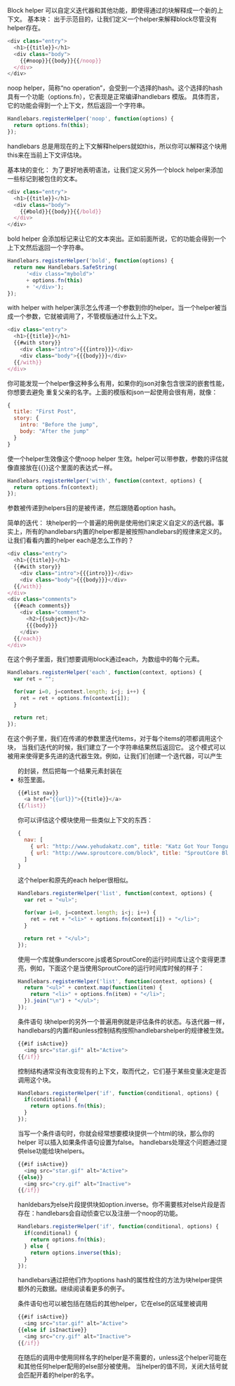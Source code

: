 Block helper 可以自定义迭代器和其他功能，即使得通过的块解释成一个新的上下文。
基本块：
出于示范目的，让我们定义一个helper来解释block尽管没有helper存在。
```js
<div class="entry">
  <h1>{{title}}</h1>
  <div class="body">
    {{#noop}}{{body}}{{/noop}}
  </div>
</div>
```
noop helper，简称“no operation”，会受到一个选择的hash。这个选择的hash具有一个功能（options.fn），它表现是正常编译handlebars 模版。
具体而言，它的功能会得到一个上下文，然后返回一个字符串。
```js
Handlebars.registerHelper('noop', function(options) {
  return options.fn(this);
});
```
handlebars 总是用现在的上下文解释helpers就如this，所以你可以解释这个块用this来在当前上下文评估块。


基本块的变化：
为了更好地表明语法，让我们定义另外一个block helper来添加一些标记到被包住的文本。
```js
<div class="entry">
  <h1>{{title}}</h1>
  <div class="body">
    {{#bold}}{{body}}{{/bold}}
  </div>
</div>
```
bold helper 会添加标记来让它的文本突出。正如前面所说，它的功能会得到一个上下文然后返回一个字符串。
```js
Handlebars.registerHelper('bold', function(options) {
  return new Handlebars.SafeString(
      '<div class="mybold">'
      + options.fn(this)
      + '</div>');
});
```

with helper
with helper演示怎么传递一个参数到你的helper。当一个helper被当成一个参数，它就被调用了，不管模版通过什么上下文。
```js
<div class="entry">
  <h1>{{title}}</h1>
  {{#with story}}
    <div class="intro">{{{intro}}}</div>
    <div class="body">{{{body}}}</div>
  {{/with}}
</div>
```
你可能发现一个helper像这种多么有用，如果你的json对象包含很深的嵌套性能，你想要去避免
重复父亲的名字。上面的模版和json一起使用会很有用，就像：
```js
{
  title: "First Post",
  story: {
    intro: "Before the jump",
    body: "After the jump"
  }
}
```
使一个helper生效像这个使noop helper 生效。helper可以带参数，参数的评估就像直接放在{{}}这个里面的表达式一样。
```js
Handlebars.registerHelper('with', function(context, options) {
  return options.fn(context);
});
```
参数被传递到helpers目的是被传递，然后跟随着option hash。


简单的迭代：
块helper的一个普遍的用例是使用他们来定义自定义的迭代器。事实上，所有的handlebars内置的helper都是被按照handlebars的规律来定义的。让我们看看内置的helper each是怎么工作的？
```js
<div class="entry">
  <h1>{{title}}</h1>
  {{#with story}}
    <div class="intro">{{{intro}}}</div>
    <div class="body">{{{body}}}</div>
  {{/with}}
</div>
<div class="comments">
  {{#each comments}}
    <div class="comment">
      <h2>{{subject}}</h2>
      {{{body}}}
    </div>
  {{/each}}
</div>
```
在这个例子里面，我们想要调用block通过each，为数组中的每个元素。
```js
Handlebars.registerHelper('each', function(context, options) {
  var ret = "";

  for(var i=0, j=context.length; i<j; i++) {
    ret = ret + options.fn(context[i]);
  }

  return ret;
});

```
在这个例子里，我们在传递的参数里迭代items，对于每个items的项都调用这个块，
当我们迭代的时候，我们建立了一个字符串结果然后返回它。
这个模式可以被用来使得更多先进的迭代器生效。例如，让我们们创建一个迭代器，可以产生<ul>的封装，然后把每一个结果元素封装在<li>标签里面。
```js
{{#list nav}}
  <a href="{{url}}">{{title}}</a>
{{/list}}
```
你可以评估这个模块使用一些类似上下文的东西：
```js
{
  nav: [
    { url: "http://www.yehudakatz.com", title: "Katz Got Your Tongue" },
    { url: "http://www.sproutcore.com/block", title: "SproutCore Blog" },
  ]
}

````
这个helper和原先的each helper很相似。
```js
Handlebars.registerHelper('list', function(context, options) {
  var ret = "<ul>";

  for(var i=0, j=context.length; i<j; i++) {
    ret = ret + "<li>" + options.fn(context[i]) + "</li>";
  }

  return ret + "</ul>";
});
```
使用一个库就像underscore.js或者SproutCore的运行时间库让这个变得更漂亮，例如，下面这个是当使用SproutCore的运行时间库时候的样子：
```js
Handlebars.registerHelper('list', function(context, options) {
  return "<ul>" + context.map(function(item) {
    return "<li>" + options.fn(item) + "</li>";
  }).join("\n") + "</ul>";
});
```
条件语句
块helper的另外一个普遍用例就是评估条件的状态。与迭代器一样，handlebars的内置if和unless控制结构按照handlebarshelper的规律被生效。
```js
{{#if isActive}}
  <img src="star.gif" alt="Active">
{{/if}}
```
控制结构通常没有改变现有的上下文，取而代之，它们基于某些变量决定是否调用这个块。
```js
Handlebars.registerHelper('if', function(conditional, options) {
  if(conditional) {
    return options.fn(this);
  }
});
```

当写一个条件语句时，你就会经常想要模块提供一个html的块，那么你的helper 可以插入如果条件语句设置为false。
handlebars处理这个问题通过提供else功能给块helpers。
```js
{{#if isActive}}
  <img src="star.gif" alt="Active">
{{else}}
  <img src="cry.gif" alt="Inactive">
{{/if}}
```
hanldebars为else片段提供块如option.inverse。你不需要核对else片段是否存在：handlebars会自动侦查它以及注册一个noop的功能。
```js
Handlebars.registerHelper('if', function(conditional, options) {
  if(conditional) {
    return options.fn(this);
  } else {
    return options.inverse(this);
  }
});

```
handlebars通过把他们作为options hash的属性栓住的方法为块helper提供额外的元数据。继续阅读看更多的例子。

条件语句也可以被包括在随后的其他helper，它在else的区域里被调用
```js
{{#if isActive}}
  <img src="star.gif" alt="Active">
{{else if isInactive}}
  <img src="cry.gif" alt="Inactive">
{{/if}}
```
在随后的调用中使用同样名字的helper是不需要的，unless这个helper可能在和其他任何helper配用的else部分被使用。
当helper的值不同，关闭大括号就会匹配开着的helper的名字。

